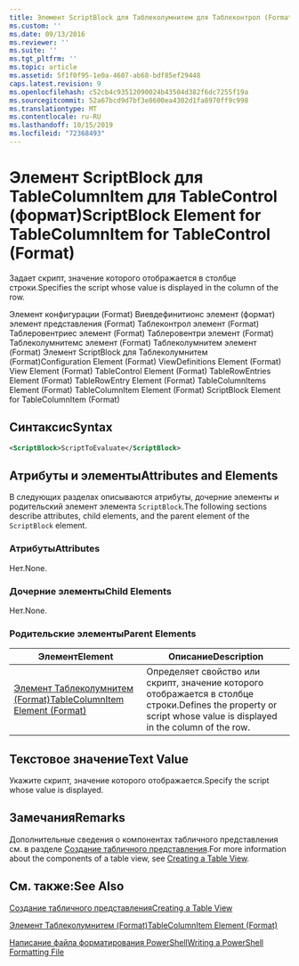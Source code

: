 ```yaml
---
title: Элемент ScriptBlock для Таблеколумнитем для Таблеконтрол (Format) | Документация Майкрософт
ms.custom: ''
ms.date: 09/13/2016
ms.reviewer: ''
ms.suite: ''
ms.tgt_pltfrm: ''
ms.topic: article
ms.assetid: 5f1f0f95-1e0a-4607-ab68-bdf85ef29448
caps.latest.revision: 9
ms.openlocfilehash: c52cb4c93512090024b43504d382f6dc7255f19a
ms.sourcegitcommit: 52a67bcd9d7bf3e8600ea4302d1fa8970ff9c998
ms.translationtype: MT
ms.contentlocale: ru-RU
ms.lasthandoff: 10/15/2019
ms.locfileid: "72368493"
---
```

# <a name="scriptblock-element-for-tablecolumnitem-for-tablecontrol-format"></a><span data-ttu-id="7aa71-102">Элемент ScriptBlock для TableColumnItem для TableControl (формат)</span><span class="sxs-lookup"><span data-stu-id="7aa71-102">ScriptBlock Element for TableColumnItem for TableControl (Format)</span></span>

<span data-ttu-id="7aa71-103">Задает скрипт, значение которого отображается в столбце строки.</span><span class="sxs-lookup"><span data-stu-id="7aa71-103">Specifies the script whose value is displayed in the column of the row.</span></span>

<span data-ttu-id="7aa71-104">Элемент конфигурации (Format) Виевдефинитионс элемент (формат) элемент представления (Format) Таблеконтрол элемент (Format) Таблеровентриес элемент (Format) Таблеровентри элемент (Format) Таблеколумнитемс элемент (Format) Таблеколумнитем элемент (Format) Элемент ScriptBlock для Таблеколумнитем (Format)</span><span class="sxs-lookup"><span data-stu-id="7aa71-104">Configuration Element (Format) ViewDefinitions Element (Format) View Element (Format) TableControl Element (Format) TableRowEntries Element (Format) TableRowEntry Element (Format) TableColumnItems Element (Format) TableColumnItem Element (Format) ScriptBlock Element for TableColumnItem (Format)</span></span>

## <a name="syntax"></a><span data-ttu-id="7aa71-105">Синтаксис</span><span class="sxs-lookup"><span data-stu-id="7aa71-105">Syntax</span></span>

```xml
<ScriptBlock>ScriptToEvaluate</ScriptBlock>
```

## <a name="attributes-and-elements"></a><span data-ttu-id="7aa71-106">Атрибуты и элементы</span><span class="sxs-lookup"><span data-stu-id="7aa71-106">Attributes and Elements</span></span>

<span data-ttu-id="7aa71-107">В следующих разделах описываются атрибуты, дочерние элементы и родительский элемент элемента `ScriptBlock`.</span><span class="sxs-lookup"><span data-stu-id="7aa71-107">The following sections describe attributes, child elements, and the parent element of the `ScriptBlock` element.</span></span>

### <a name="attributes"></a><span data-ttu-id="7aa71-108">Атрибуты</span><span class="sxs-lookup"><span data-stu-id="7aa71-108">Attributes</span></span>

<span data-ttu-id="7aa71-109">Нет.</span><span class="sxs-lookup"><span data-stu-id="7aa71-109">None.</span></span>

### <a name="child-elements"></a><span data-ttu-id="7aa71-110">Дочерние элементы</span><span class="sxs-lookup"><span data-stu-id="7aa71-110">Child Elements</span></span>

<span data-ttu-id="7aa71-111">Нет.</span><span class="sxs-lookup"><span data-stu-id="7aa71-111">None.</span></span>

### <a name="parent-elements"></a><span data-ttu-id="7aa71-112">Родительские элементы</span><span class="sxs-lookup"><span data-stu-id="7aa71-112">Parent Elements</span></span>

|<span data-ttu-id="7aa71-113">Элемент</span><span class="sxs-lookup"><span data-stu-id="7aa71-113">Element</span></span>|<span data-ttu-id="7aa71-114">Описание</span><span class="sxs-lookup"><span data-stu-id="7aa71-114">Description</span></span>|
|-------------|-----------------|
|[<span data-ttu-id="7aa71-115">Элемент Таблеколумнитем (Format)</span><span class="sxs-lookup"><span data-stu-id="7aa71-115">TableColumnItem Element (Format)</span></span>](./tablecolumnitem-element-for-tablecolumnitems-for-tablecontrol-format.md)|<span data-ttu-id="7aa71-116">Определяет свойство или скрипт, значение которого отображается в столбце строки.</span><span class="sxs-lookup"><span data-stu-id="7aa71-116">Defines the property or script whose value is displayed in the column of the row.</span></span>|

## <a name="text-value"></a><span data-ttu-id="7aa71-117">Текстовое значение</span><span class="sxs-lookup"><span data-stu-id="7aa71-117">Text Value</span></span>

<span data-ttu-id="7aa71-118">Укажите скрипт, значение которого отображается.</span><span class="sxs-lookup"><span data-stu-id="7aa71-118">Specify the script whose value is displayed.</span></span>

## <a name="remarks"></a><span data-ttu-id="7aa71-119">Замечания</span><span class="sxs-lookup"><span data-stu-id="7aa71-119">Remarks</span></span>

<span data-ttu-id="7aa71-120">Дополнительные сведения о компонентах табличного представления см. в разделе [Создание табличного представления](./creating-a-table-view.md).</span><span class="sxs-lookup"><span data-stu-id="7aa71-120">For more information about the components of a table view, see [Creating a Table View](./creating-a-table-view.md).</span></span>

## <a name="see-also"></a><span data-ttu-id="7aa71-121">См. также:</span><span class="sxs-lookup"><span data-stu-id="7aa71-121">See Also</span></span>

[<span data-ttu-id="7aa71-122">Создание табличного представления</span><span class="sxs-lookup"><span data-stu-id="7aa71-122">Creating a Table View</span></span>](./creating-a-table-view.md)

[<span data-ttu-id="7aa71-123">Элемент Таблеколумнитем (Format)</span><span class="sxs-lookup"><span data-stu-id="7aa71-123">TableColumnItem Element (Format)</span></span>](./tablecolumnitem-element-for-tablecolumnitems-for-tablecontrol-format.md)

[<span data-ttu-id="7aa71-124">Написание файла форматирования PowerShell</span><span class="sxs-lookup"><span data-stu-id="7aa71-124">Writing a PowerShell Formatting File</span></span>](./writing-a-powershell-formatting-file.md)
